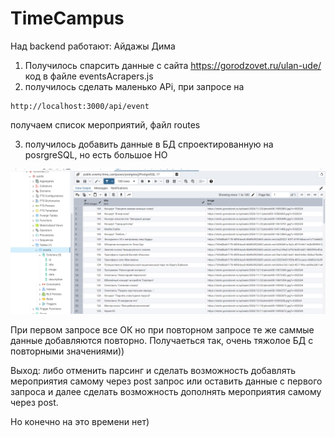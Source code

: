 # TimeCampus
Над backend работают:
Айдажы
Дима

1. Получилось спарсить данные с сайта https://gorodzovet.ru/ulan-ude/ 
код в файле eventsAcrapers.js 
2. получилось сделать маленько APi, при запросе на 
```
http://localhost:3000/api/event 
```
получаем список мероприятий, файл routes

3. получилось добавить данные в БД спроектированную на posrgreSQL, но есть большое НО

![Обложка](./2024-11-22_00-50-56.png)

При первом запросе все ОК
но при повторном запросе те же саммые данные добавляются повторно. 
Получаеться так, очень тяжолое БД с повторными значениями)) 

Выход: либо отменить парсинг и сделать возможность добавлять мероприятия самому через post запрос
или оставить данные с первого запроса и далее сделать возможность дополнять мероприятия самому через post.

Но конечно на это времени нет)

